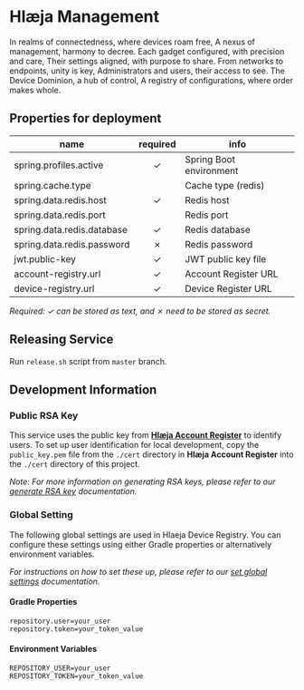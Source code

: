 # Hlæja Management

In realms of connectedness, where devices roam free, A nexus of management, harmony to decree. Each gadget configured, with precision and care, Their settings aligned, with purpose to share. From networks to endpoints, unity is key, Administrators and users, their access to see. The Device Dominion, a hub of control, A registry of configurations, where order makes whole.

## Properties for deployment

| name                       | required | info                    |
|----------------------------|:--------:|-------------------------|
| spring.profiles.active     | &check;  | Spring Boot environment |
| spring.cache.type          |          | Cache type (redis)      |
| spring.data.redis.host     | &check;  | Redis host              |
| spring.data.redis.port     |          | Redis port              |
| spring.data.redis.database | &check;  | Redis database          |
| spring.data.redis.password | &cross;  | Redis password          |
| jwt.public-key             | &check;  | JWT public key file     |
| account-registry.url       | &check;  | Account Register URL    |
| device-registry.url        | &check;  | Device Register URL     |

*Required: &check; can be stored as text, and &cross; need to be stored as secret.*

## Releasing Service

Run `release.sh` script from `master` branch.

## Development Information

### Public RSA Key

This service uses the public key from **[Hlæja Account Register](https://github.com/swordsteel/hlaeja-account-registry)** to identify users. To set up user identification for local development, copy the `public_key.pem` file from the `./cert` directory in **Hlæja Account Register** into the `./cert` directory of this project.

*Note: For more information on generating RSA keys, please refer to our [generate RSA key](https://github.com/swordsteel/hlaeja-development/blob/master/doc/rsa_key.md) documentation.*

### Global Setting

The following global settings are used in Hlaeja Device Registry. You can configure these settings using either Gradle properties or alternatively environment variables. 

*For instructions on how to set these up, please refer to our [set global settings](https://github.com/swordsteel/hlaeja-development/blob/master/doc/global_settings.md) documentation.*

#### Gradle Properties

```properties
repository.user=your_user
repository.token=your_token_value
```

#### Environment Variables

```properties
REPOSITORY_USER=your_user
REPOSITORY_TOKEN=your_token_value
```
